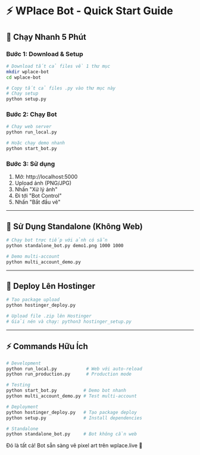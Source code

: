 # ⚡ WPlace Bot - Quick Start Guide

## 🚀 Chạy Nhanh 5 Phút

### Bước 1: Download & Setup
```bash
# Download tất cả files về 1 thư mục
mkdir wplace-bot
cd wplace-bot

# Copy tất cả files .py vào thư mục này
# Chạy setup
python setup.py
```

### Bước 2: Chạy Bot
```bash
# Chạy web server
python run_local.py

# Hoặc chạy demo nhanh
python start_bot.py
```

### Bước 3: Sử dụng
1. Mở: http://localhost:5000
2. Upload ảnh (PNG/JPG)
3. Nhấn "Xử lý ảnh"
4. Đi tới "Bot Control"
5. Nhấn "Bắt đầu vẽ"

---

## 🎯 Sử Dụng Standalone (Không Web)

```bash
# Chạy bot trực tiếp với ảnh có sẵn
python standalone_bot.py demo1.png 1000 1000

# Demo multi-account
python multi_account_demo.py
```

---

## 📱 Deploy Lên Hostinger

```bash
# Tạo package upload
python hostinger_deploy.py

# Upload file .zip lên Hostinger
# Giải nén và chạy: python3 hostinger_setup.py
```

---

## ⚡ Commands Hữu Ích

```bash
# Development
python run_local.py           # Web với auto-reload
python run_production.py      # Production mode

# Testing  
python start_bot.py          # Demo bot nhanh
python multi_account_demo.py # Test multi-account

# Deployment
python hostinger_deploy.py   # Tạo package deploy
python setup.py              # Install dependencies

# Standalone
python standalone_bot.py     # Bot không cần web
```

Đó là tất cả! Bot sẵn sàng vẽ pixel art trên wplace.live 🎨